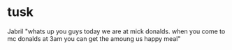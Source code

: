 # tusk
Jabril
"whats up you guys today we are at mick donalds. when you come to mc donalds at 3am you can get the amoung us happy meal"

